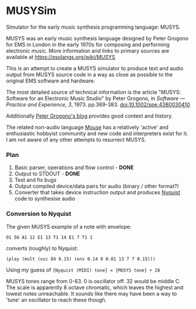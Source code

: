 # MUSYSim
Simulator for the early music synthesis programming language: MUSYS.

MUSYS was an early music synthesis language designed by Peter Grogono for EMS in London in the early 1970s for composing and performing electronic music.
More information and links to primary sources are available at https://esolangs.org/wiki/MUSYS

This is an attempt to create a MUSYS simulator to produce text and audio output from MUSYS source code in a way as close as possible to the original EMS software and hardware.

The most detailed source of technical information is the article "MUSYS: Software for an Electronic Music Studio" by Peter Grogono, in _Software — Practice and Experience, 3_, 1973. pp.369-383. [doi:10.1002/spe.4380030410](https://doi.org/10.1002/spe.4380030410)

Additionally [Peter Grogono's blog](http://users.encs.concordia.ca/~grogono/Bio/ems.html) provides good context and history.

The related non-audio language [Mouse](https://esolangs.org/wiki/Mouse) has a relatively 'active' and enthusiastic hobbyist community and new code and interpreters exist for it. I am not aware of any other attempts to resurrect MUSYS.

### Plan

1. Basic parser, operations and flow control - **DONE**
2. Output to STDOUT - **DONE**
3. Test and fix bugs
4. Output compiled device/data pairs for audio (binary / other format?)
5. Converter that takes device instruction output and produces [Nyquist](https://www.cs.cmu.edu/~music/nyquist/) code to synthesise audio


### Conversion to Nyquist

The given MUSYS example of a note with envelope:

    O1 56 A1 12 E1 13 T1 14 E1 7 T1 1
  
converts (roughly) to Nyquist:

    (play (mult (osc 84 0.15) (env 0.14 0 0.01 13 7 7 0.15)))
  
Using my guess of `{Nyquist (MIDI) tone} = {MUSYS tone} + 28`

MUSYS tones range from 0-63. 0 is oscillator off. 32 would be middle C. The scale is apparently 8 octave chromatic, which leaves the highest and lowest notes unreachable. It sounds like there may have been a way to 'tune' an oscillator to reach these though.  

